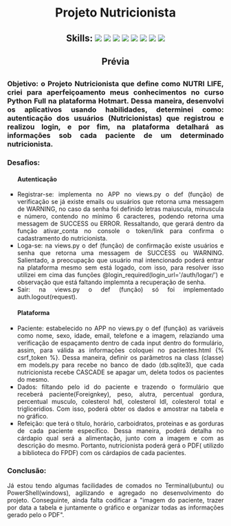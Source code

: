 <h1 align="center"> Projeto Nutricionista </h1>

<h2 align="center">Skills: <img src="https://img.shields.io/badge/Python-3776AB?style=for-the-badge&logo=python&logoColor=white"/>  <img src="https://img.shields.io/badge/Django-092E20?style=for-the-badge&logo=django&logoColor=gree"/>  <img src="https://img.shields.io/badge/JavaScript-323330?style=for-the-badge&logo=javascript&logoColor=F7DF1E"/>  <img src="https://img.shields.io/badge/HTML5-E34F26?style=for-the-badge&logo=html5&logoColor=white"/>  <img src="https://img.shields.io/badge/CSS3-1572B6?style=for-the-badge&logo=css3&logoColor=whitehttps://img.shields.io/badge/CSS3-1572B6?style=for-the-badge&logo=css3&logoColor=white"/>  <img src="https://img.shields.io/badge/Bootstrap-563D7C?style=for-the-badge&logo=bootstrap&logoColor=white"/>  <img src="https://img.shields.io/badge/json-5E5C5C?style=for-the-badge&logo=json&logoColor=black">   <img src="https://img.shields.io/badge/GitHub-100000?style=for-the-badge&logo=github&logoColor=white"/></h2>

<h2 align="center"> Prévia <h2>





<h3 align="justify">Objetivo: o Projeto Nutricionista que define como NUTRI LIFE, criei para aperfeiçoamento meus conhecimentos no curso Python Full na plataforma Hotmart. Dessa maneira, desenvolvi os aplicativos usando habilidades, determinei como:  autenticação dos usuários (Nutricionistas) que registrou e realizou login, e por fim,  na plataforma detalhará as informações sob cada paciente de um determinado nutricionista. </h3>

<h3>Desafios:</h3>
<ul style="list-style-type:square">
  <h4>Autenticação</h4>
  <li align="justify">Registrar-se: implementa no APP no views.py o def (função) de verificação se já existe emails ou usuários que retorna uma messagem de WARNING, no caso da senha foi definido letras maiuscula, minuscula e número, contendo no mínimo 6 caracteres, podendo retorna uma messagem de SUCCESS ou ERROR. Ressaltando, que gerará dentro da função ativar_conta no console o token/link para confirma o cadastramento do nutricionista.</li>
  <li align="justify">Loga-se: na views.py o def (função) de confirmação existe usuários e senha que retorna uma messagem de SUCCESS ou WARNING. Salientado, a preocupação que usuário mal intencionado poderá entrar na plataforma mesmo sem está logado, com isso, para resolver isso utilizei em cima das funções @login_required(login_url='/auth/logar/') e observação que está faltando implemnta a recuperação de senha.</li>
  <li align="justify">Sair: na views.py o def (função) só foi implementado auth.logout(request).</li>
  
  
  <h4>Plataforma</h4>
  <li align="justify">Paciente: estabelecido no APP no views.py o def (função) as variáveis como nome, sexo, idade, email, telefone e a imagem, relaziando uma verificação de espaçamento dentro de cada input dentro do formulário, assim, para válida as informações coloquei no pacientes.html {% csrf_token %}. Dessa maneira, definir os parâmetros na class (classe) em models.py para recebe no banco de dado (db.sqlite3), que cada nutricionista recebe CASCADE se apagar um, deleta todos os pacientes do mesmo. </li>
  <li align="justify">Dados: filtando pelo id do paciente e trazendo o formulário que receberá paciente(Foreignkey), peso, alutra, percentual gordura, percentual musculo, colesterol hdl, colesterol ldl, colesterol total e trigliceridios. Com isso, poderá obter os dados e amostrar na tabela e no gráfico. </li>
  <li align="justify">Refeição: que terá o título, horário, carboidratos, proteinas e as gorduras de cada paciente específico. Dessa maneira, poderá detalha no cárdapio qual será a alimentação, junto com a imagem e com as descrição do mesmo. Portanto, nutricionista poderá gerá o PDF( utilizdo a biblioteca do FPDF) com os cárdapios de cada pacientes. </li>

</ul>

<h3>Conclusão:</h3>
<p align="justify">Já estou tendo algumas facilidades de comados no Terminal(ubuntu) ou PowerShell(windows), agilizando e agregado no desenvolvimento do projeto. Conseguinte, ainda falta codificar a "imagem do paciente, trazer por data a tabela e juntamente o gráfico e organizar todas as informações gerado pelo o PDF".</p>
